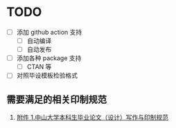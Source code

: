 # TODO

- [ ] 添加 github action 支持
  - [ ] 自动编译
  - [ ] 自动发布
- [ ] 添加各种 package 支持
  - [ ] CTAN 等
- [ ] 对照毕设模板检验格式

## 需要满足的相关印制规范

1. [附件 1.中山大学本科生毕业论文（设计）写作与印制规范](./specifications/附件1.中山大学本科生毕业论文（设计）写作与印制规范.doc)
